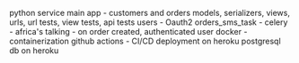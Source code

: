 python service 
main app - customers and orders models, serializers, views, urls, url tests, view tests, api tests
users - Oauth2 
orders_sms_task - celery - africa's talking - on order created, authenticated user 
docker - containerization 
github actions - CI/CD 
deployment on heroku 
postgresql db on heroku 

